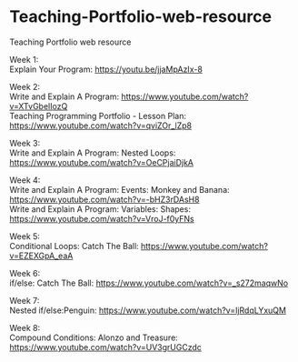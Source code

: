 # Teaching-Portfolio-web-resource
Teaching Portfolio web resource

Week 1:<br />
Explain Your Program: https://youtu.be/jjaMpAzIx-8

Week 2:<br />
Write and Explain A Program: https://www.youtube.com/watch?v=XTvGbelIozQ <br />
Teaching Programming Portfolio - Lesson Plan: https://www.youtube.com/watch?v=qviZOr_lZp8

Week 3:<br />
Write and Explain A Program: Nested Loops: https://www.youtube.com/watch?v=OeCPjaiDjkA

Week 4:<br />
Write and Explain A Program: Events: Monkey and Banana: https://www.youtube.com/watch?v=-bHZ3rDAsH8 <br />
Write and Explain A Program: Variables: Shapes: https://www.youtube.com/watch?v=VroJ-f0yFNs <br />

Week 5:<br />
Conditional Loops: Catch The Ball: https://www.youtube.com/watch?v=EZEXGpA_eaA <br />

Week 6:<br />
if/else: Catch The Ball: https://www.youtube.com/watch?v=_s272maqwNo <br />


Week 7: <br />
Nested if/else:Penguin: https://www.youtube.com/watch?v=IjRdqLYxuQM <br />

Week 8: <br />
Compound Conditions: Alonzo and Treasure: https://www.youtube.com/watch?v=UV3grUGCzdc <br />
